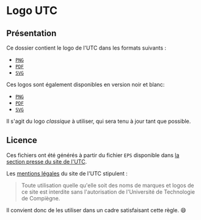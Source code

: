 Logo UTC
======

## Présentation 

Ce dossier contient le logo de l'UTC dans les formats suivants :

- [`PNG`](https://gitlab.utc.fr/LaTeX-UTC/Graphismes-UTC/raw/master/logos/UTC/logo_UTC.png)
- [`PDF`](https://gitlab.utc.fr/LaTeX-UTC/Graphismes-UTC/raw/master/logos/UTC/logo_UTC.pdf)
- [`SVG`](https://gitlab.utc.fr/LaTeX-UTC/Graphismes-UTC/raw/master/logos/UTC/logo_UTC.svg)

Ces logos sont également disponibles en version noir et blanc:

- [`PNG`](https://gitlab.utc.fr/LaTeX-UTC/Graphismes-UTC/raw/master/logos/UTC/logo_UTC_BW.png)
- [`PDF`](https://gitlab.utc.fr/LaTeX-UTC/Graphismes-UTC/raw/master/logos/UTC/logo_UTC_BW.pdf)
- [`SVG`](https://gitlab.utc.fr/LaTeX-UTC/Graphismes-UTC/raw/master/logos/UTC/logo_UTC_BW.svg)

Il s'agit du logo _classique_ à utiliser, qui sera tenu à jour tant que possible.


## Licence

Ces fichiers ont été générés à partir du fichier `EPS` disponible dans [la section presse du site de l'UTC](https://www.utc.fr/presse.html#-tab2).

Les [mentions légales](https://www.utc.fr/mentions-legales.html) du site de l'UTC stipulent :
> Toute utilisation quelle qu'elle soit des noms de marques et logos de ce site est interdite sans l'autorisation de l'Université de Technologie de Compiègne. 

Il convient donc de les utiliser dans un cadre satisfaisant cette règle. :smile: